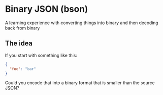 # Binary JSON (bson)

A learning experience with converting things into binary and then decoding back
from binary

## The idea

If you start with something like this:

```json
{
  "foo": "bar"
}
```

Could you encode that into a binary format that is smaller than the source
JSON?

